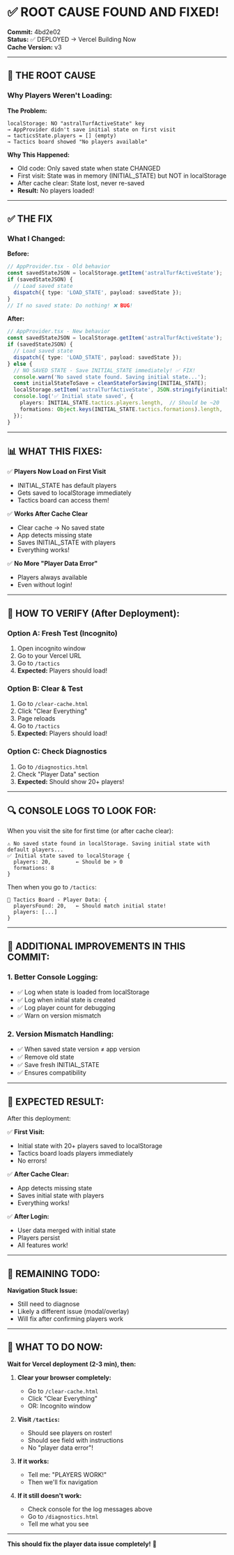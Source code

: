 # ✅ ROOT CAUSE FOUND AND FIXED!

**Commit:** 4bd2e02  
**Status:** ✅ DEPLOYED → Vercel Building Now  
**Cache Version:** v3

---

## 🎯 **THE ROOT CAUSE**

### **Why Players Weren't Loading:**

**The Problem:**
```
localStorage: NO "astralTurfActiveState" key
→ AppProvider didn't save initial state on first visit
→ tacticsState.players = [] (empty)
→ Tactics board showed "No players available"
```

**Why This Happened:**
- Old code: Only saved state when state CHANGED
- First visit: State was in memory (INITIAL_STATE) but NOT in localStorage
- After cache clear: State lost, never re-saved
- **Result:** No players loaded!

---

## ✅ **THE FIX**

### **What I Changed:**

**Before:**
```typescript
// AppProvider.tsx - Old behavior
const savedStateJSON = localStorage.getItem('astralTurfActiveState');
if (savedStateJSON) {
  // Load saved state
  dispatch({ type: 'LOAD_STATE', payload: savedState });
}
// If no saved state: Do nothing! ❌ BUG!
```

**After:**
```typescript
// AppProvider.tsx - New behavior
const savedStateJSON = localStorage.getItem('astralTurfActiveState');
if (savedStateJSON) {
  // Load saved state
  dispatch({ type: 'LOAD_STATE', payload: savedState });
} else {
  // NO SAVED STATE - Save INITIAL_STATE immediately! ✅ FIX!
  console.warn('No saved state found. Saving initial state...');
  const initialStateToSave = cleanStateForSaving(INITIAL_STATE);
  localStorage.setItem('astralTurfActiveState', JSON.stringify(initialStateToSave));
  console.log('✅ Initial state saved', {
    players: INITIAL_STATE.tactics.players.length,  // Should be ~20
    formations: Object.keys(INITIAL_STATE.tactics.formations).length,
  });
}
```

---

## 📊 **WHAT THIS FIXES:**

✅ **Players Now Load on First Visit**
- INITIAL_STATE has default players
- Gets saved to localStorage immediately
- Tactics board can access them!

✅ **Works After Cache Clear**
- Clear cache → No saved state
- App detects missing state
- Saves INITIAL_STATE with players
- Everything works!

✅ **No More "Player Data Error"**
- Players always available
- Even without login!

---

## 🧪 **HOW TO VERIFY (After Deployment):**

### **Option A: Fresh Test (Incognito)**
1. Open incognito window
2. Go to your Vercel URL
3. Go to `/tactics`
4. **Expected:** Players should load!

### **Option B: Clear & Test**
1. Go to `/clear-cache.html`
2. Click "Clear Everything"
3. Page reloads
4. Go to `/tactics`
5. **Expected:** Players should load!

### **Option C: Check Diagnostics**
1. Go to `/diagnostics.html`
2. Check "Player Data" section
3. **Expected:** Should show 20+ players!

---

## 🔍 **CONSOLE LOGS TO LOOK FOR:**

When you visit the site for first time (or after cache clear):

```
⚠️ No saved state found in localStorage. Saving initial state with default players...
✅ Initial state saved to localStorage {
  players: 20,        ← Should be > 0
  formations: 8
}
```

Then when you go to `/tactics`:

```
🎯 Tactics Board - Player Data: {
  playersFound: 20,   ← Should match initial state!
  players: [...]
}
```

---

## 🚀 **ADDITIONAL IMPROVEMENTS IN THIS COMMIT:**

### **1. Better Console Logging:**
- ✅ Log when state is loaded from localStorage
- ✅ Log when initial state is created
- ✅ Log player count for debugging
- ✅ Warn on version mismatch

### **2. Version Mismatch Handling:**
- ✅ When saved state version ≠ app version
- ✅ Remove old state
- ✅ Save fresh INITIAL_STATE
- ✅ Ensures compatibility

---

## 🎉 **EXPECTED RESULT:**

After this deployment:

✅ **First Visit:**
- Initial state with 20+ players saved to localStorage
- Tactics board loads players immediately
- No errors!

✅ **After Cache Clear:**
- App detects missing state
- Saves initial state with players
- Everything works!

✅ **After Login:**
- User data merged with initial state
- Players persist
- All features work!

---

## 🔧 **REMAINING TODO:**

**Navigation Stuck Issue:**
- Still need to diagnose
- Likely a different issue (modal/overlay)
- Will fix after confirming players work

---

## 📝 **WHAT TO DO NOW:**

**Wait for Vercel deployment (2-3 min), then:**

1. **Clear your browser completely:**
   - Go to `/clear-cache.html`
   - Click "Clear Everything"
   - OR: Incognito window

2. **Visit `/tactics`:**
   - Should see players on roster!
   - Should see field with instructions
   - No "player data error"!

3. **If it works:**
   - Tell me: "PLAYERS WORK!"
   - Then we'll fix navigation

4. **If it still doesn't work:**
   - Check console for the log messages above
   - Go to `/diagnostics.html`
   - Tell me what you see

---

**This should fix the player data issue completely!** 🎯

